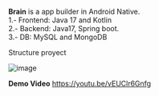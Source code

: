 <strong>Brain</strong> is a app builder in Android Native.<br>
  1.- Frontend: Java 17 and Kotlin<br>
  2.- Backend: Java17, Spring boot.<br>
  3.- DB: MySQL and MongoDB
<br>

Structure proyect

![image](https://github.com/user-attachments/assets/1663ba97-3d79-493b-8c4e-69cc9a9d53b4)


<strong>Demo Video</strong>
https://youtu.be/vEUClr6Gnfg
